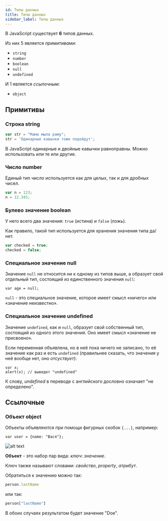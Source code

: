 ```yaml
---
id: Типы данных
title: Типы данных
sidebar_label: Типы данных
---
```


В JavaScript существует **6** типов данных.

Из них 5 является *примитивами*:

* ```string```
* ```number```
* ```boolean```
* ```null```
* ```undefined```

И 1 является *ссылочным*:

* ```object```

## Примитивы

### Строка string

```js
var str = "Мама мыла раму";
str = 'Одинарные кавычки тоже подойдут';
```

В JavaScript одинарные и двойные кавычки равноправны. Можно использовать или те или другие.

### Число number

Единый тип *число* используется как для целых, так и для дробных чисел.

```js
var n = 123;
n = 12.345;
```

### Булево значение boolean

У него всего два значения: ```true``` (истина) и ```false``` (ложь).

Как правило, такой тип используется для хранения значения типа да/нет.

```js
var checked = true;
checked = false;
```

### Специальное значение null

Значение ```null``` не относится ни к одному из типов выше, а образует свой отдельный тип, состоящий из единственного значения ```null```:

```
var age = null;
```

```null``` - это специальное значение, которое имеет смысл «ничего» или «значение неизвестно».

### Специальное значение undefined

Значение ```undefined```, как и ```null```, образует свой собственный тип, состоящий из одного этого значения. Оно имеет смысл «значение не присвоено».

Если переменная объявлена, но в неё пока ничего не записано, то её значение как раз и есть ```undefined``` (правильнее сказать, что значения у неё вообще нет, оно *отсуствует*):

```
var x;
alert(x); // выведет "undefined"
```

К слову, *undefined* в переводе с английского дословно означает "не определено".

## Ссылочные

### Объект object

Объекты объявляются при помощи фигурных скобок ```{...}```, например:

```
var user = {name: "Вася"};
```

![alt text](https://github.com/codyfet/elevator-saga-practice/raw/master/images/Object.png "Объект")

**Объект** - это набор пар вида: *ключ*: *значение*.

Ключ также называют словами: *свойство*, *property*, *атрибут*.

Обратиться к значению можно так:

```js
person.lastName
```

или так:

```js
person["lastName"]
```

В обоих случаях результатом будет значение "Doe".
